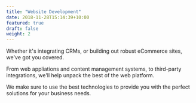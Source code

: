 ```yaml
---
title: "Website Development"
date: 2018-11-28T15:14:39+10:00
featured: true
draft: false
weight: 2
---
```


Whether it's integrating CRMs, or building out robust eCommerce sites, we've got you covered.

From web appliations and content management systems, to third-party integrations, we'll help unpack the best of the web platform.

We make sure to use the best technologies to provide you with the perfect solutions for your business needs.